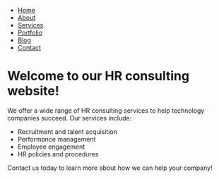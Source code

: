 <head>
  <link rel="stylesheet" href="/style.css">
</head>

- [Home](/index.md)
- [About](/about.md)
- [Services](/services.md)
- [Portfolio](/portfolio.md)
- [Blog](/blog.md)
- [Contact](/contact.md)

# Welcome to our HR consulting website!

We offer a wide range of HR consulting services to help technology companies succeed. Our services include:

- Recruitment and talent acquisition
- Performance management
- Employee engagement
- HR policies and procedures

Contact us today to learn more about how we can help your company!
